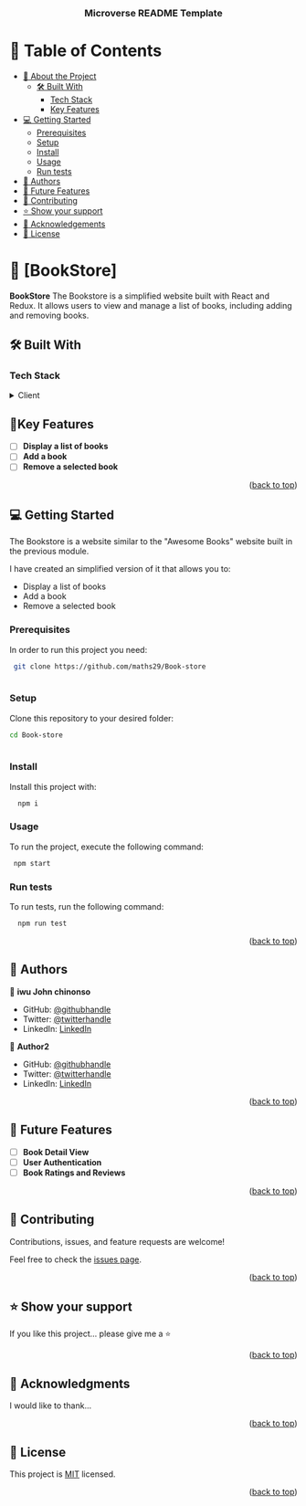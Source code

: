 <a BookStore="readme-top"></a>

<div align="center">
 
  
  <br/>

  <h3><b>Microverse README Template</b></h3>

</div>

<!-- TABLE OF CONTENTS -->

# 📗 Table of Contents

- [📖 About the Project](#about-project)
  - [🛠 Built With](#built-with)
    - [Tech Stack](#tech-stack)
    - [Key Features](#key-features)
- [💻 Getting Started](#getting-started)
  - [Prerequisites](#prerequisites)
  - [Setup](#setup)
  - [Install](#install)
  - [Usage](#usage)
  - [Run tests](#run-tests)
- [👥 Authors](#authors)
- [🔭 Future Features](#future-features)
- [🤝 Contributing](#contributing)
- [⭐️ Show your support](#support)
- [🙏 Acknowledgements](#acknowledgements)
- [📝 License](#license)

<!-- PROJECT DESCRIPTION -->

# 📖 [BookStore] <a name="Book Store"></a>

**BookStore**  The Bookstore is a simplified website built with React and Redux. It allows users to view and manage a list of books, including adding and removing books.

## 🛠 Built With <a name="built-with"></a>

### Tech Stack <a name="tech-stack"></a>



<details>
  <summary>Client</summary>
  <ul>
    <li>Book List Display</li>
    <li>Book Form</li>
    <li>Book Removal</li>
  </ul>
</details>

<!-- Features -->

<!-- FUTURE FEATURES -->

## 🔭Key Features <a name="future-features"></a>
- [ ] **Display a list of books**
- [ ] **Add a book**
- [ ] **Remove a selected book**

<p align="right">(<a href="#readme-top">back to top</a>)</p>


<!-- GETTING STARTED -->

## 💻 Getting Started <a name="getting-started"></a>
The Bookstore is a website similar to the "Awesome Books" website built in the previous module.

I have created an simplified version of it that allows you to:

- Display a list of books
- Add a book
- Remove a selected book

### Prerequisites

In order to run this project you need:

```sh
 git clone https://github.com/maths29/Book-store 
 
```

### Setup

Clone this repository to your desired folder:

```sh
cd Book-store 
 

```
### Install

Install this project with:

<!--
Example command:
--->
```sh
  npm i
```


### Usage

To run the project, execute the following command:

<!--
Example command:
--->

```sh
 npm start
```


### Run tests

To run tests, run the following command:

<!--
Example command:
--->

```sh
  npm run test
```


<p align="right">(<a href="#readme-top">back to top</a>)</p>

<!-- AUTHORS -->

## 👥 Authors <a name="authors"></a>

👤 **iwu John chinonso**

- GitHub: [@githubhandle](https://github.com/maths29)
- Twitter: [@twitterhandle](https://twitter.com/maths29)
- LinkedIn: [LinkedIn](https://www.linkedin.com/in/iwu-john-b92b01148/)

👤 **Author2**

- GitHub: [@githubhandle](https://github.com/githubhandle)
- Twitter: [@twitterhandle](https://twitter.com/twitterhandle)
- LinkedIn: [LinkedIn](https://linkedin.com/in/linkedinhandle)

<p align="right">(<a href="#readme-top">back to top</a>)</p>

<!-- FUTURE FEATURES -->

## 🔭 Future Features <a name="future-features"></a>


- [ ] **Book Detail View**
- [ ] **User Authentication**
- [ ] **Book Ratings and Reviews**

<p align="right">(<a href="#readme-top">back to top</a>)</p>

<!-- CONTRIBUTING -->

## 🤝 Contributing <a name="contributing"></a>

Contributions, issues, and feature requests are welcome!

Feel free to check the [issues page](../../issues/).

<p align="right">(<a href="#readme-top">back to top</a>)</p>

<!-- SUPPORT -->

## ⭐️ Show your support <a name="support"></a>


If you like this project...
please give me a ⭐️

<p align="right">(<a href="#readme-top">back to top</a>)</p>

<!-- ACKNOWLEDGEMENTS -->

## 🙏 Acknowledgments <a name="acknowledgements"></a>


I would like to thank...

<p align="right">(<a href="#readme-top">back to top</a>)</p>


<!-- LICENSE -->

## 📝 License <a name="license"></a>

This project is [MIT](./MIT.md) licensed.



<p align="right">(<a href="#readme-top">back to top</a>)</p>
